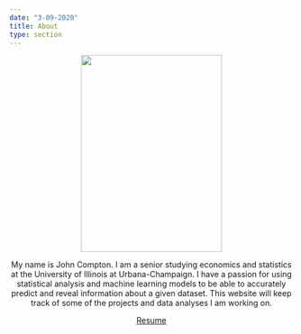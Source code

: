 ```yaml
---
date: "3-09-2020"
title: About
type: section
---
```


<center>
  <img src = "https://i.imgur.com/4ZzlHk6.jpg" width = "250" height = "350" />
<center>

My name is John Compton. I am a senior studying economics and statistics at the University of Illinois at Urbana-Champaign. I have a passion for using statistical analysis and machine learning models to be able to accurately predict and reveal information about a given dataset. This website will keep track of some of the projects and data analyses I am working on.

<a href="file:///C:\Users\John Compton\Documents\Compton_John_Resume.docx" download>Resume</a>